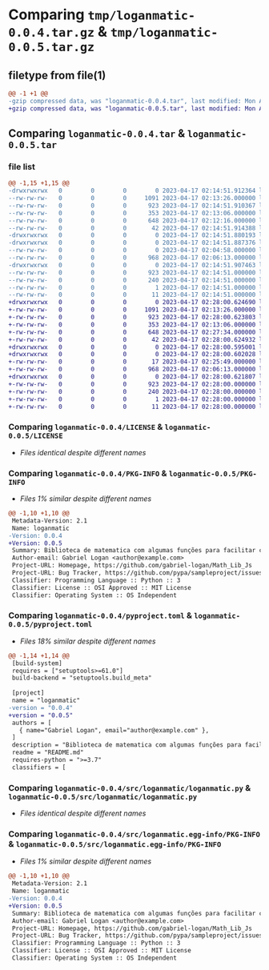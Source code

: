 # Comparing `tmp/loganmatic-0.0.4.tar.gz` & `tmp/loganmatic-0.0.5.tar.gz`

## filetype from file(1)

```diff
@@ -1 +1 @@
-gzip compressed data, was "loganmatic-0.0.4.tar", last modified: Mon Apr 17 02:14:51 2023, max compression
+gzip compressed data, was "loganmatic-0.0.5.tar", last modified: Mon Apr 17 02:28:00 2023, max compression
```

## Comparing `loganmatic-0.0.4.tar` & `loganmatic-0.0.5.tar`

### file list

```diff
@@ -1,15 +1,15 @@
-drwxrwxrwx   0        0        0        0 2023-04-17 02:14:51.912364 loganmatic-0.0.4/
--rw-rw-rw-   0        0        0     1091 2023-04-17 02:13:26.000000 loganmatic-0.0.4/LICENSE
--rw-rw-rw-   0        0        0      923 2023-04-17 02:14:51.910367 loganmatic-0.0.4/PKG-INFO
--rw-rw-rw-   0        0        0      353 2023-04-17 02:13:06.000000 loganmatic-0.0.4/README.md
--rw-rw-rw-   0        0        0      648 2023-04-17 02:12:16.000000 loganmatic-0.0.4/pyproject.toml
--rw-rw-rw-   0        0        0       42 2023-04-17 02:14:51.914388 loganmatic-0.0.4/setup.cfg
-drwxrwxrwx   0        0        0        0 2023-04-17 02:14:51.880193 loganmatic-0.0.4/src/
-drwxrwxrwx   0        0        0        0 2023-04-17 02:14:51.887376 loganmatic-0.0.4/src/loganmatic/
--rw-rw-rw-   0        0        0        0 2023-04-17 02:04:58.000000 loganmatic-0.0.4/src/loganmatic/__init__.py
--rw-rw-rw-   0        0        0      968 2023-04-17 02:06:13.000000 loganmatic-0.0.4/src/loganmatic/loganmatic.py
-drwxrwxrwx   0        0        0        0 2023-04-17 02:14:51.907463 loganmatic-0.0.4/src/loganmatic.egg-info/
--rw-rw-rw-   0        0        0      923 2023-04-17 02:14:51.000000 loganmatic-0.0.4/src/loganmatic.egg-info/PKG-INFO
--rw-rw-rw-   0        0        0      240 2023-04-17 02:14:51.000000 loganmatic-0.0.4/src/loganmatic.egg-info/SOURCES.txt
--rw-rw-rw-   0        0        0        1 2023-04-17 02:14:51.000000 loganmatic-0.0.4/src/loganmatic.egg-info/dependency_links.txt
--rw-rw-rw-   0        0        0       11 2023-04-17 02:14:51.000000 loganmatic-0.0.4/src/loganmatic.egg-info/top_level.txt
+drwxrwxrwx   0        0        0        0 2023-04-17 02:28:00.624690 loganmatic-0.0.5/
+-rw-rw-rw-   0        0        0     1091 2023-04-17 02:13:26.000000 loganmatic-0.0.5/LICENSE
+-rw-rw-rw-   0        0        0      923 2023-04-17 02:28:00.623803 loganmatic-0.0.5/PKG-INFO
+-rw-rw-rw-   0        0        0      353 2023-04-17 02:13:06.000000 loganmatic-0.0.5/README.md
+-rw-rw-rw-   0        0        0      648 2023-04-17 02:27:34.000000 loganmatic-0.0.5/pyproject.toml
+-rw-rw-rw-   0        0        0       42 2023-04-17 02:28:00.624932 loganmatic-0.0.5/setup.cfg
+drwxrwxrwx   0        0        0        0 2023-04-17 02:28:00.595001 loganmatic-0.0.5/src/
+drwxrwxrwx   0        0        0        0 2023-04-17 02:28:00.602028 loganmatic-0.0.5/src/loganmatic/
+-rw-rw-rw-   0        0        0       17 2023-04-17 02:25:49.000000 loganmatic-0.0.5/src/loganmatic/__init__.py
+-rw-rw-rw-   0        0        0      968 2023-04-17 02:06:13.000000 loganmatic-0.0.5/src/loganmatic/loganmatic.py
+drwxrwxrwx   0        0        0        0 2023-04-17 02:28:00.621807 loganmatic-0.0.5/src/loganmatic.egg-info/
+-rw-rw-rw-   0        0        0      923 2023-04-17 02:28:00.000000 loganmatic-0.0.5/src/loganmatic.egg-info/PKG-INFO
+-rw-rw-rw-   0        0        0      240 2023-04-17 02:28:00.000000 loganmatic-0.0.5/src/loganmatic.egg-info/SOURCES.txt
+-rw-rw-rw-   0        0        0        1 2023-04-17 02:28:00.000000 loganmatic-0.0.5/src/loganmatic.egg-info/dependency_links.txt
+-rw-rw-rw-   0        0        0       11 2023-04-17 02:28:00.000000 loganmatic-0.0.5/src/loganmatic.egg-info/top_level.txt
```

### Comparing `loganmatic-0.0.4/LICENSE` & `loganmatic-0.0.5/LICENSE`

 * *Files identical despite different names*

### Comparing `loganmatic-0.0.4/PKG-INFO` & `loganmatic-0.0.5/PKG-INFO`

 * *Files 1% similar despite different names*

```diff
@@ -1,10 +1,10 @@
 Metadata-Version: 2.1
 Name: loganmatic
-Version: 0.0.4
+Version: 0.0.5
 Summary: Biblioteca de matematica com algumas funções para facilitar calculos
 Author-email: Gabriel Logan <author@example.com>
 Project-URL: Homepage, https://github.com/gabriel-logan/Math_Lib_Js
 Project-URL: Bug Tracker, https://github.com/pypa/sampleproject/issues
 Classifier: Programming Language :: Python :: 3
 Classifier: License :: OSI Approved :: MIT License
 Classifier: Operating System :: OS Independent
```

### Comparing `loganmatic-0.0.4/pyproject.toml` & `loganmatic-0.0.5/pyproject.toml`

 * *Files 18% similar despite different names*

```diff
@@ -1,14 +1,14 @@
 [build-system]
 requires = ["setuptools>=61.0"]
 build-backend = "setuptools.build_meta"
 
 [project]
 name = "loganmatic"
-version = "0.0.4"
+version = "0.0.5"
 authors = [
   { name="Gabriel Logan", email="author@example.com" },
 ]
 description = "Biblioteca de matematica com algumas funções para facilitar calculos"
 readme = "README.md"
 requires-python = ">=3.7"
 classifiers = [
```

### Comparing `loganmatic-0.0.4/src/loganmatic/loganmatic.py` & `loganmatic-0.0.5/src/loganmatic/loganmatic.py`

 * *Files identical despite different names*

### Comparing `loganmatic-0.0.4/src/loganmatic.egg-info/PKG-INFO` & `loganmatic-0.0.5/src/loganmatic.egg-info/PKG-INFO`

 * *Files 1% similar despite different names*

```diff
@@ -1,10 +1,10 @@
 Metadata-Version: 2.1
 Name: loganmatic
-Version: 0.0.4
+Version: 0.0.5
 Summary: Biblioteca de matematica com algumas funções para facilitar calculos
 Author-email: Gabriel Logan <author@example.com>
 Project-URL: Homepage, https://github.com/gabriel-logan/Math_Lib_Js
 Project-URL: Bug Tracker, https://github.com/pypa/sampleproject/issues
 Classifier: Programming Language :: Python :: 3
 Classifier: License :: OSI Approved :: MIT License
 Classifier: Operating System :: OS Independent
```

